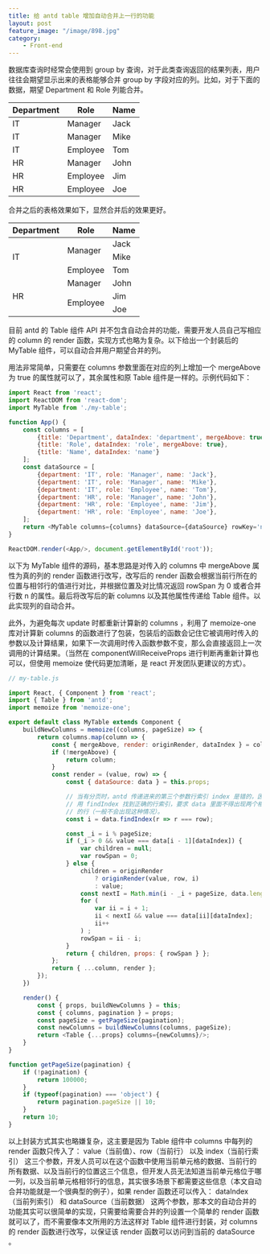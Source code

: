 ```yaml
---
title: 给 antd table 增加自动合并上一行的功能
layout: post
feature_image: "/image/898.jpg"
category:
    - Front-end
---
```


数据库查询时经常会使用到 group by 查询，对于此类查询返回的结果列表，用户往往会期望显示出来的表格能够合并 group by 字段对应的列。比如，对于下面的数据，期望 Department 和 Role 列能合并。

<!--more-->

<div class="my-table">
    <table>
        <thead>
            <tr><th>Department</th><th>Role</th><th>Name</th></tr>
        </thead>
        <tbody>
            <tr><td>IT</td><td>Manager</td><td>Jack</td></tr>
            <tr><td>IT</td><td>Manager</td><td>Mike</td></tr>
            <tr><td>IT</td><td>Employee</td><td>Tom</td></tr>
            <tr><td>HR</td><td>Manager</td><td>John</td></tr>
            <tr><td>HR</td><td>Employee</td><td>Jim</td></tr>
            <tr><td>HR</td><td>Employee</td><td>Joe</td></tr>
        </tbody>
    </table>
</div>

合并之后的表格效果如下，显然合并后的效果更好。

<div class="my-table">
    <table>
        <thead>
            <tr><th>Department</th><th>Role</th><th>Name</th></tr>
        </thead>
        <tbody>
            <tr><td rowspan="3">IT</td><td rowspan="2">Manager</td><td>Jack</td></tr>
            <tr><td>Mike</td></tr>
            <tr><td>Employee</td><td>Tom</td></tr>
            <tr><td rowspan="3">HR</td><td>Manager</td><td>John</td></tr>
            <tr><td rowspan="2">Employee</td><td>Jim</td></tr>
            <tr><td>Joe</td></tr>
        </tbody>
    </table>
</div>

目前 antd 的 Table 组件 API 并不包含自动合并的功能，需要开发人员自己写相应的 column 的 render 函数，实现方式也略为复杂。以下给出一个封装后的 MyTable 组件，可以自动合并用户期望合并的列。

用法非常简单，只需要在 columns 参数里面在对应的列上增加一个 mergeAbove 为 true 的属性就可以了，其余属性和原 Table 组件是一样的。示例代码如下：

```javascript
import React from 'react';
import ReactDOM from 'react-dom';
import MyTable from './my-table';

function App() {
    const columns = [
        {title: 'Department', dataIndex: 'department', mergeAbove: true},        
        {title: 'Role', dataIndex: 'role', mergeAbove: true},
        {title: 'Name', dataIndex: 'name'}
    ];
    const dataSource = [
        {department: 'IT', role: 'Manager', name: 'Jack'},
        {department: 'IT', role: 'Manager', name: 'Mike'},
        {department: 'IT', role: 'Employee', name: 'Tom'},
        {department: 'HR', role: 'Manager', name: 'John'},
        {department: 'HR', role: 'Employee', name: 'Jim'},
        {department: 'HR', role: 'Employee', name: 'Joe'},
    ];
    return <MyTable columns={columns} dataSource={dataSource} rowKey='name'/>;
}

ReactDOM.render(<App/>, document.getElementById('root'));
```

以下为 MyTable 组件的源码，基本思路是对传入的 columns 中 mergeAbove 属性为真的列的 render 函数进行改写，改写后的 render 函数会根据当前行所在的位置与相邻行的值进行对比，并根据位置及对比情况返回 rowSpan 为 0 或者合并行数 n 的属性。最后将改写后的新 columns 以及其他属性传递给 Table 组件。以此实现列的自动合并。

此外，为避免每次 update 时都重新计算新的 columns ，利用了 memoize-one 库对计算新 columns 的函数进行了包装，包装后的函数会记住它被调用时传入的参数以及计算结果，如果下一次调用时传入函数参数不变，那么会直接返回上一次调用的计算结果。（当然在 componentWillReceiveProps 进行判断再重新计算也可以，但使用 memoize 使代码更加清晰，是 react 开发团队更建议的方式）。

```javascript
// my-table.js

import React, { Component } from 'react';
import { Table } from 'antd';
import memoize from 'memoize-one';

export default class MyTable extends Component {
    buildNewColumns = memoize((columns, pageSize) => {
        return columns.map(column => {
            const { mergeAbove, render: originRender, dataIndex } = column;
            if (!mergeAbove) {
                return column;
            }
            const render = (value, row) => {
                const { dataSource: data } = this.props;

                // 当有分页时，antd 传递进来的第三个参数行索引 index 是错的，因此
                // 用 findIndex 找到正确的行索引，要求 data 里面不得出现两个相同
                // 的行（一般不会出现这种情况）。
                const i = data.findIndex(r => r === row); 

                const _i = i % pageSize;
                if (_i > 0 && value === data[i - 1][dataIndex]) {
                    var children = null;
                    var rowSpan = 0;
                } else {
                    children = originRender
                        ? originRender(value, row, i)
                        : value;
                    const nextI = Math.min(i - _i + pageSize, data.length);
                    for (
                        var ii = i + 1;
                        ii < nextI && value === data[ii][dataIndex];
                        ii++
                    ) ;
                    rowSpan = ii - i;
                }
                return { children, props: { rowSpan } };
            };
            return { ...column, render };
        });
    })

    render() {
        const { props, buildNewColumns } = this;
        const { columns, pagination } = props;
        const pageSize = getPageSize(pagination);
        const newColumns = buildNewColumns(columns, pageSize);
        return <Table {...props} columns={newColumns}/>;
    }
}

function getPageSize(pagination) {
    if (!pagination) {
        return 100000;
    }
    if (typeof(pagination) === 'object') {
        return pagination.pageSize || 10;
    }
    return 10;
}
```

以上封装方式其实也略嫌复杂，这主要是因为 Table 组件中 columns 中每列的 render 函数只传入了： value（当前值）、row（当前行） 以及 index（当前行索引） 这三个参数，开发人员可以在这个函数中使用当前单元格的数据、当前行的所有数据、以及当前行的位置这三个信息，但开发人员无法知道当前单元格位于哪一列，以及当前单元格相邻行的信息，其实很多场景下都需要这些信息（本文自动合并功能就是一个很典型的例子），如果 render 函数还可以传入： dataIndex（当前列索引） 和 dataSource（当前数据） 这两个参数，那本文的自动合并的功能其实可以很简单的实现，只需要给需要合并的列设置一个简单的 render 函数就可以了，而不需要像本文所用的方法这样对 Table 组件进行封装，对 columns 的 render 函数进行改写，以保证该 render 函数可以访问到当前的 dataSource 。
 